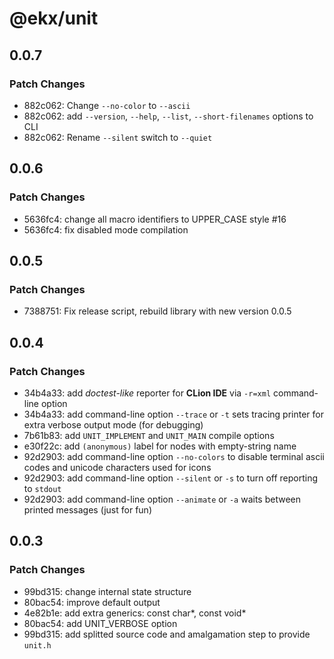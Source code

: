 # @ekx/unit

## 0.0.7

### Patch Changes

- 882c062: Change `--no-color` to `--ascii`
- 882c062: add `--version`, `--help`, `--list`, `--short-filenames` options to CLI
- 882c062: Rename `--silent` switch to `--quiet`

## 0.0.6

### Patch Changes

- 5636fc4: change all macro identifiers to UPPER_CASE style #16
- 5636fc4: fix disabled mode compilation

## 0.0.5

### Patch Changes

- 7388751: Fix release script, rebuild library with new version 0.0.5

## 0.0.4

### Patch Changes

- 34b4a33: add _doctest-like_ reporter for **CLion IDE** via `-r=xml` command-line option
- 34b4a33: add command-line option `--trace` or `-t` sets tracing printer for extra verbose output mode (for debugging)
- 7b61b83: add `UNIT_IMPLEMENT` and `UNIT_MAIN` compile options
- e30f22c: add `(anonymous)` label for nodes with empty-string name
- 92d2903: add command-line option `--no-colors` to disable terminal ascii codes and unicode characters used for icons
- 92d2903: add command-line option `--silent` or `-s` to turn off reporting to `stdout`
- 92d2903: add command-line option `--animate` or `-a` waits between printed messages (just for fun)

## 0.0.3

### Patch Changes

- 99bd315: change internal state structure
- 80bac54: improve default output
- 4e82b1e: add extra generics: const char*, const void*
- 80bac54: add UNIT_VERBOSE option
- 99bd315: add splitted source code and amalgamation step to provide `unit.h`
